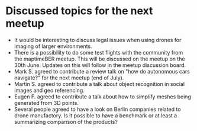 # Discussed topics for the next meetup

* It would be interesting to discuss legal issues when using drones for imaging of larger environments.
* There is a possibility to do some test flights with the community from the maptimeBER meetup. This will be discussed on the meetup on the 30th June. Updates on this will follow in the meetup discussion board.
* Mark S. agreed to contribute a review talk on "how do autonomous cars navigate?" for the next meetup (end of July).
* Martin S. agreed to contribute a talk about object recognition in social images and geo referencing.
* Eugen F. agreed to contribute a talk about how to simplify meshes being generated from 3D points.
* Several people agreed to have a look on Berlin companies related to drone manufactory. Is it possible to have a benchmark or at least a summarizing comparison of the products?

